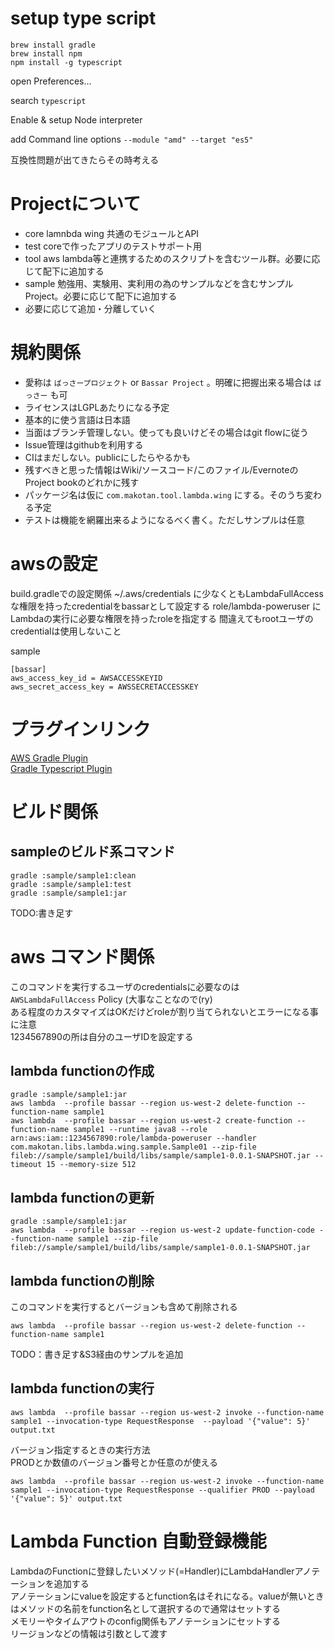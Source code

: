 # setup type script

```
brew install gradle
brew install npm
npm install -g typescript
```

open Preferences...

search `typescript`

Enable & setup Node interpreter

add Command line options `--module "amd" --target "es5"`

互換性問題が出てきたらその時考える

# Projectについて
- core lamnbda wing 共通のモジュールとAPI
- test coreで作ったアプリのテストサポート用
- tool aws lambda等と連携するためのスクリプトを含むツール群。必要に応じて配下に追加する
- sample 勉強用、実験用、実利用の為のサンプルなどを含むサンプルProject。必要に応じて配下に追加する
- 必要に応じて追加・分離していく

# 規約関係

- 愛称は `ばっさープロジェクト` or `Bassar Project` 。明確に把握出来る場合は `ばっさー` も可
- ライセンスはLGPLあたりになる予定
- 基本的に使う言語は日本語
- 当面はブランチ管理しない。使っても良いけどその場合はgit flowに従う
- Issue管理はgithubを利用する
- CIはまだしない。publicにしたらやるかも
- 残すべきと思った情報はWiki/ソースコード/このファイル/EvernoteのProject bookのどれかに残す
- パッケージ名は仮に `com.makotan.tool.lambda.wing` にする。そのうち変わる予定
- テストは機能を網羅出来るようになるべく書く。ただしサンプルは任意


# awsの設定

build.gradleでの設定関係
~/.aws/credentials に少なくともLambdaFullAccessな権限を持ったcredentialをbassarとして設定する
role/lambda-poweruser にLambdaの実行に必要な権限を持ったroleを指定する
間違えてもrootユーザのcredentialは使用しないこと

sample

```
[bassar]
aws_access_key_id = AWSACCESSKEYID
aws_secret_access_key = AWSSECRETACCESSKEY
```

# プラグインリンク
[AWS Gradle Plugin](https://github.com/classmethod-aws/gradle-aws-plugin)  
[Gradle Typescript Plugin](https://github.com/sothmann/typescript-gradle-plugin)  


# ビルド関係

## sampleのビルド系コマンド
```
gradle :sample/sample1:clean
gradle :sample/sample1:test
gradle :sample/sample1:jar
```

TODO:書き足す

# aws コマンド関係
このコマンドを実行するユーザのcredentialsに必要なのは `AWSLambdaFullAccess` Policy (大事なことなので(ry)  
ある程度のカスタマイズはOKだけどroleが割り当てられないとエラーになる事に注意  
1234567890の所は自分のユーザIDを設定する  

## lambda functionの作成
```
gradle :sample/sample1:jar
aws lambda  --profile bassar --region us-west-2 delete-function --function-name sample1
aws lambda  --profile bassar --region us-west-2 create-function --function-name sample1 --runtime java8 --role arn:aws:iam::1234567890:role/lambda-poweruser --handler com.makotan.libs.lambda.wing.sample.Sample01 --zip-file fileb://sample/sample1/build/libs/sample/sample1-0.0.1-SNAPSHOT.jar --timeout 15 --memory-size 512
```

## lambda functionの更新
```
gradle :sample/sample1:jar
aws lambda  --profile bassar --region us-west-2 update-function-code --function-name sample1 --zip-file  fileb://sample/sample1/build/libs/sample/sample1-0.0.1-SNAPSHOT.jar
```

## lambda functionの削除
このコマンドを実行するとバージョンも含めて削除される

```
aws lambda  --profile bassar --region us-west-2 delete-function --function-name sample1
```



TODO：書き足す&S3経由のサンプルを追加

## lambda functionの実行
```
aws lambda  --profile bassar --region us-west-2 invoke --function-name sample1 --invocation-type RequestResponse  --payload '{"value": 5}' output.txt
```

バージョン指定するときの実行方法  
PRODとか数値のバージョン番号とか任意のが使える  

```
aws lambda  --profile bassar --region us-west-2 invoke --function-name sample1 --invocation-type RequestResponse --qualifier PROD --payload '{"value": 5}' output.txt
```


# Lambda Function 自動登録機能
LambdaのFunctionに登録したいメソッド(=Handler)にLambdaHandlerアノテーションを追加する  
アノテーションにvalueを設定するとfunction名はそれになる。valueが無いときはメソッドの名前をfunction名として選択するので通常はセットする  
メモリーやタイムアウトのconfig関係もアノテーションにセットする  
リージョンなどの情報は引数として渡す  
